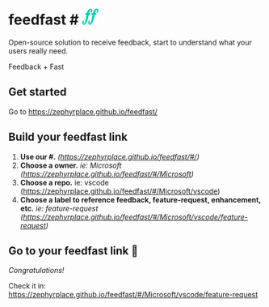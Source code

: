 # feedfast \# ![feedfast logo](https://raw.githubusercontent.com/zephyrplace/feedfast/master/public/favicon-32x32.png)

Open-source solution to receive feedback, start to understand what your users really need.

Feedback + Fast

## Get started

Go to https://zephyrplace.github.io/feedfast/

## Build your feedfast link

1. **Use our #.** _(https://zephyrplace.github.io/feedfast/#/)_
1. **Choose a owner.** _ie: Microsoft (https://zephyrplace.github.io/feedfast/#/Microsoft)_
1. **Choose a repo.** ie: vscode (https://zephyrplace.github.io/feedfast/#/Microsoft/vscode)
1. **Choose a label to reference feedback, feature-request, enhancement, etc.** _ie: feature-request (https://zephyrplace.github.io/feedfast/#/Microsoft/vscode/feature-request)_

## Go to your feedfast link :rocket:
_Congratulations!_

Check it in: https://zephyrplace.github.io/feedfast/#/Microsoft/vscode/feature-request
